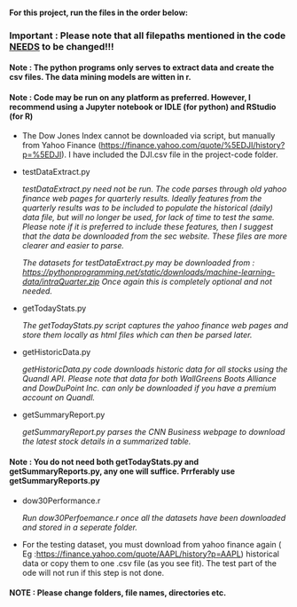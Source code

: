 #### For this project, run the files in the order below:

### Important : Please note that all filepaths mentioned in the code <ins>NEEDS</ins> to be changed!!!

#### Note : The python programs only serves to extract data and create the csv files. The data mining models are witten in r. 
#### Note : Code may be run on any platform as preferred. However, I recommend using a Jupyter notebook or IDLE (for python) and RStudio (for R) 

* The Dow Jones Index cannot be downloaded via script, but manually from Yahoo Finance (https://finance.yahoo.com/quote/%5EDJI/history?p=%5EDJI). I have included the DJI.csv file in the project-code folder.

* testDataExtract.py

  *testDataExtract.py need not be run. The code parses through old yahoo finance web pages for quarterly results. Ideally features from the quarterly results was to be included to populate the historical (daily) data file, but will no longer be used, for lack of time to test the same. Please note if it is preferred to include these features, then I suggest that the data be downloaded from the sec website. These files are more clearer and easier to parse.*
  
  *The datasets for testDataExtract.py may be downloaded from : https://pythonprogramming.net/static/downloads/machine-learning-data/intraQuarter.zip* *Once again this is completely optional and not needed.*

* getTodayStats.py 
  
  *The getTodayStats.py script captures the yahoo finance web pages and store them locally as html files which can then be parsed later.*
  
* getHistoricData.py

  *getHistoricData.py code downloads historic data for all stocks using the Quandl API. Please note that data for both WallGreens Boots Alliance and DowDuPoint Inc. can only be downloaded if you have a premium account on Quandl.*
  
* getSummaryReport.py

  *getSummaryReport.py parses the CNN Business webpage to download the latest stock details in a summarized table.*

#### Note : You do not need both getTodayStats.py and getSummaryReports.py, any one will suffice. Prrferably use getSummaryReports.py

* dow30Performance.r
  
  *Run dow30Perfoemance.r once all the datasets have been downloaded and stored in a seperate folder.*

* For the testing dataset, you must download from yahoo finance again ( Eg :https://finance.yahoo.com/quote/AAPL/history?p=AAPL) historical data or copy them to one .csv file (as you see fit). The test part of the ode will not run if this step is not done.

#### NOTE : Please change folders, file names, directories etc. 
